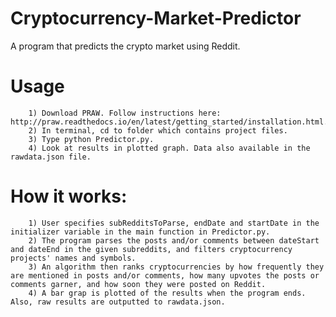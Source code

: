 # Cryptocurrency-Market-Predictor
A program that predicts the crypto market using Reddit.


# Usage
        1) Download PRAW. Follow instructions here: http://praw.readthedocs.io/en/latest/getting_started/installation.html.
        2) In terminal, cd to folder which contains project files.
        3) Type python Predictor.py.
        4) Look at results in plotted graph. Data also available in the rawdata.json file.


# How it works:
        1) User specifies subRedditsToParse, endDate and startDate in the initializer variable in the main function in Predictor.py.
        2) The program parses the posts and/or comments between dateStart and dateEnd in the given subreddits, and filters cryptocurrency projects' names and symbols.
        3) An algorithm then ranks cryptocurrencies by how frequently they are mentioned in posts and/or comments, how many upvotes the posts or comments garner, and how soon they were posted on Reddit.
        4) A bar grap is plotted of the results when the program ends. Also, raw results are outputted to rawdata.json.

